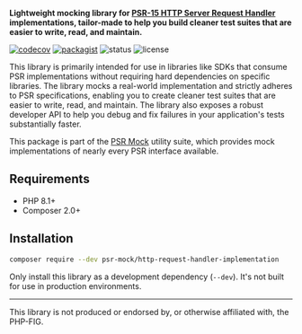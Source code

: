 **Lightweight mocking library for [PSR-15 HTTP Server Request Handler](https://www.php-fig.org/psr/psr-15/) implementations, tailor-made to help you build cleaner test suites that are easier to write, read, and maintain.**

[![codecov](https://img.shields.io/codecov/c/github/psr-mock/http-request-handler-implementation)](https://codecov.io/gh/psr-mock/http-request-handler-implementation) [![packagist](https://img.shields.io/packagist/dt/psr-mock/http-request-handler-implementation)](https://packagist.org/packages/psr-mock/http-request-handler-implementation) ![status](https://img.shields.io/github/checks-status/psr-mock/http-request-handler-implementation/1.x) ![license](https://img.shields.io/github/license/psr-mock/http-request-handler-implementation)

This library is primarily intended for use in libraries like SDKs that consume PSR implementations without requiring hard dependencies on specific libraries. The library mocks a real-world implementation and strictly adheres to PSR specifications, enabling you to create cleaner test suites that are easier to write, read, and maintain. The library also exposes a robust developer API to help you debug and fix failures in your application's tests substantially faster.

This package is part of the [PSR Mock](https://github.com/psr-mock) utility suite, which provides mock implementations of nearly every PSR interface available.

## Requirements

-   PHP 8.1+
-   Composer 2.0+

## Installation

```bash
composer require --dev psr-mock/http-request-handler-implementation
```

Only install this library as a development dependency (`--dev`).
It's not built for use in production environments.

---

This library is not produced or endorsed by, or otherwise affiliated with, the PHP-FIG.
